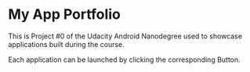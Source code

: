 # My App Portfolio

This is Project #0 of the Udacity Android Nanodegree used to showcase applications built during the course.

Each application can be launched by clicking the corresponding Button.
